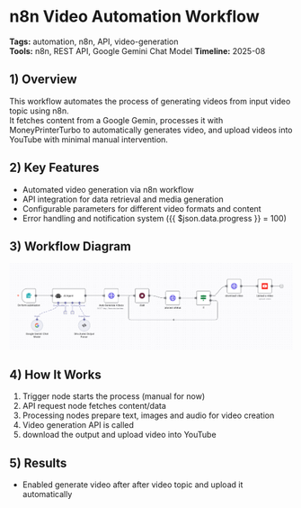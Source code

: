 # n8n Video Automation Workflow

**Tags:** automation, n8n, API, video-generation  
**Tools:** n8n, REST API, Google Gemini Chat Model 
**Timeline:** 2025-08 

## 1) Overview
This workflow automates the process of generating videos from input video topic using n8n.  
It fetches content from a Google Gemin, processes it with MoneyPrinterTurbo to automatically generates video, and upload videos into YouTube with minimal manual intervention.  

## 2) Key Features
- Automated video generation via n8n workflow
- API integration for data retrieval and media generation
- Configurable parameters for different video formats and content
- Error handling and notification system ({{ $json.data.progress }} = 100)

## 3) Workflow Diagram
![workflow](../workflow.png)

## 4) How It Works
1. Trigger node starts the process (manual for now)
2. API request node fetches content/data
3. Processing nodes prepare text, images and audio for video creation
4. Video generation API is called
5. download the output and upload video into YouTube

## 5) Results
- Enabled generate video after after video topic and upload it automatically